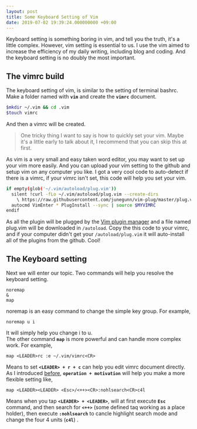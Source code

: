 ```yaml
---
layout: post
title: Some Keyboard Setting of Vim
date: 2019-07-02 19:39:24.000000000 +09:00
---
```

Keyboard setting is something boring in vim, and tell you the truth, it's a little complex. However, vim setting is essential to us. I use the vim aimed to increase the efficiency of my daily writing, including blog and coding. And the keyboard setting is no doubly the most important.<br>
## The vimrc build
The keyboard setting of vim, is similar to the setting of terminal bashrc. Make a folder named with **`vim`** and create the **`vimrc`** document.
```bash
$mkdir ~/.vim && cd .vim
$touch vimrc
```
And then a vimrc will be created.<br>
> One tricky thing I want to say is how to quickly set your vim. Maybe it's a little early to talk about it, I recommend that you can skip this at first.<br> 

As vim is a very small and easy taken word editor, you may want to set up your vim more easily. And you can upload your vim setting to the github and setup vim on any computer you like. I got a very cool code to auto-detect if there is a vimrc, if your vimrc isn't set, this code will help you set your vim.

```bash
if empty(glob('~/.vim/autoload/plug.vim'))
  silent !curl -fLo ~/.vim/autoload/plug.vim --create-dirs
    \ https://raw.githubusercontent.com/junegunn/vim-plug/master/plug.vim
  autocmd VimEnter * PlugInstall --sync | source $MYVIMRC
endif
```
As all the plugin will be plugged by the [Vim plugin manager](https://github.com/junegunn/vim-plug) and a file named plug.vim will be downloaded in `/autoload`. Copy the this code to your vimrc, and if your computer didn't get your `/autoload/plug.vim` it will auto-install all of the plugins from the github. Cool!

## The Keyboard setting
Next we will enter our topic. Two commands will help you resolve the keyboard setting. 
```vim
noremap 
&
map
```

noremap is an easy command to change the simple key group. For example,
```vim
noremap u i 
```
It will simply help you change i to u.
<br>The other command **`map`** is more powerful and can handle more complex work. For example,
```vim
map <LEADER>rc :e ~/.vim/vimrc<CR>
```
Means to set **`<LEADER> + r + c`** can help you edit vimrc document directly.<br>
As I introduced [before](./2019-06-26-basic-op-vim.markdown2019-2019-06-26-basic-op-vim.markdown), **`operation + motivation`** will help you make a more flexible setting like,
```vim
map <LEADER><LEADER> <Esc>/<++><CR>:nohlsearch<CR>c4l
```
 Means when you tap **`<LEADER> + <LEADER>`**, will at first execute **`Esc`** command, and then search for **`<++>`** (some defined taq working as a place holder), then execute **`:nohlsearch`** to cancle highlight search mode and change the four 4 units (**`c4l`**) .


